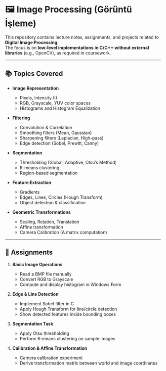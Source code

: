 # 🖼️ Image Processing (Görüntü İşleme)

This repository contains lecture notes, assignments, and projects related to **Digital Image Processing**.  
The focus is on **low-level implementations in C/C++ without external libraries** (e.g., OpenCV), as required in coursework.  

---

## 📚 Topics Covered

- **Image Representation**
  - Pixels, Intensity (I)
  - RGB, Grayscale, YUV color spaces
  - Histograms and Histogram Equalization

- **Filtering**
  - Convolution & Correlation
  - Smoothing filters (Mean, Gaussian)
  - Sharpening filters (Laplacian, High-pass)
  - Edge detection (Sobel, Prewitt, Canny)

- **Segmentation**
  - Thresholding (Global, Adaptive, Otsu’s Method)
  - K-means clustering
  - Region-based segmentation

- **Feature Extraction**
  - Gradients
  - Edges, Lines, Circles (Hough Transform)
  - Object detection & classification

- **Geometric Transformations**
  - Scaling, Rotation, Translation
  - Affine transformation
  - Camera Calibration (A matrix computation)

---

## 📝 Assignments

1. **Basic Image Operations**
   - Read a BMP file manually
   - Convert RGB to Grayscale
   - Compute and display histogram in Windows Form

2. **Edge & Line Detection**
   - Implement Sobel filter in C
   - Apply Hough Transform for line/circle detection
   - Show detected features inside bounding boxes

3. **Segmentation Task**
   - Apply Otsu thresholding
   - Perform K-means clustering on sample images

4. **Calibration & Affine Transformation**
   - Camera calibration experiment
   - Derive transformation matrix between world and image coordinates


